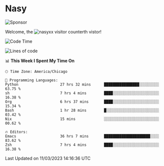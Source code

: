 # Nasy

<!--
<p align="center">
<img height="200" src="https://github-readme-stats.vercel.app/api?username=nasyxx&count_private=true&show_icons=true&theme=dracula&include_all_commits=true"/>
<img height="200" src="https://github-readme-stats.vercel.app/api/top-langs/?username=nasyxx&theme=dracula&hide=html,jupyter+notebook&count_private=true&show_icons=true"/>
</p>

  
----------------
-->

![Sponsor](https://img.shields.io/static/v1.svg?label=Sponsor&message=%E2%9D%A4&logo=GitHub&style=flat&color=pink)
 
Welcome, the ![nasyxx visitor counter](https://count.getloli.com/get/@nasyxx?theme=rule34)th vistor!
 
<!--START_SECTION:waka-->
![Code Time](http://img.shields.io/badge/Code%20Time-3%2C248%20hrs%208%20mins-blue)

![Lines of code](https://img.shields.io/badge/From%20Hello%20World%20I%27ve%20Written-6.0%20million%20lines%20of%20code-blue)

📊 **This Week I Spent My Time On** 

```text
🕑︎ Time Zone: America/Chicago

💬 Programming Languages: 
Python                   27 hrs 32 mins      ████████████████░░░░░░░░░   63.75 % 
sh                       7 hrs 4 mins        ████░░░░░░░░░░░░░░░░░░░░░   16.38 % 
Org                      6 hrs 37 mins       ████░░░░░░░░░░░░░░░░░░░░░   15.34 % 
Bash                     1 hr 28 mins        █░░░░░░░░░░░░░░░░░░░░░░░░   03.42 % 
Nix                      15 mins             ░░░░░░░░░░░░░░░░░░░░░░░░░   00.62 % 

🔥 Editors: 
Emacs                    36 hrs 7 mins       █████████████████████░░░░   83.62 % 
Zsh                      7 hrs 4 mins        ████░░░░░░░░░░░░░░░░░░░░░   16.38 % 
```


 Last Updated on 11/03/2023 14:16:36 UTC
<!--END_SECTION:waka-->

<!-- ![visitors](https://visitor-badge.laobi.icu/badge?page_id=nasyxx.nasyxx) -->
